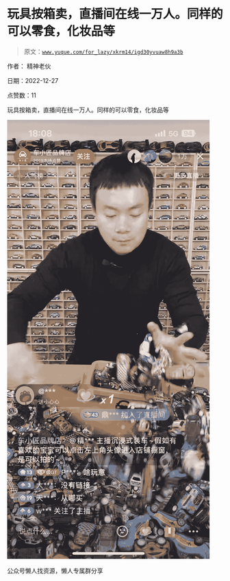 # 玩具按箱卖，直播间在线一万人。同样的可以零食，化妆品等

> 原文：[`www.yuque.com/for_lazy/xkrm14/igd30yvuaw8h9a3b`](https://www.yuque.com/for_lazy/xkrm14/igd30yvuaw8h9a3b)



作者： 精神老伙



日期：2022-12-27



点赞数：11



玩具按箱卖，直播间在线一万人。同样的可以零食，化妆品等



![](img/ace6e3e5de54942f12639a192b1d72d3.png)



公众号懒人找资源，懒人专属群分享

